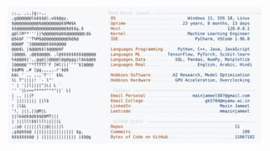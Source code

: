 <picture>
  <source srcset="https://raw.githubusercontent.com/mmazinjameel/mmazinjameel/main/dark_mode.svg?v=1752819424" media="(prefers-color-scheme: dark)">
  <img src="https://raw.githubusercontent.com/mmazinjameel/mmazinjameel/main/light_mode.svg?v=1752819424">
</picture>
